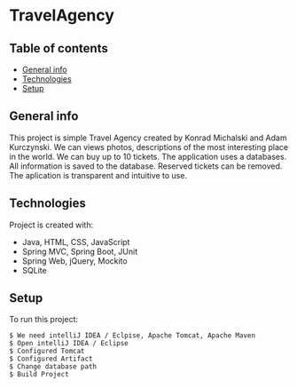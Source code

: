 # TravelAgency

## Table of contents
* [General info](#general-info)
* [Technologies](#technologies)
* [Setup](#setup)

## General info
This project is simple Travel Agency created by Konrad Michalski and Adam Kurczynski. We can views photos, descriptions of the most interesting place in the world. We can buy up to 10 tickets. The application uses a databases. All information is saved to the database. Reserved tickets can be removed. The aplication is transparent and intuitive to use.
	
## Technologies
Project is created with:
* Java, HTML, CSS, JavaScript
* Spring MVC, Spring Boot, JUnit
* Spring Web, jQuery, Mockito
* SQLite
	
## Setup
To run this project: 

```
$ We need intelliJ IDEA / Eclpise, Apache Tomcat, Apache Maven
$ Open intelliJ IDEA / Eclipse 
$ Configured Tomcat
$ Configured Artifact
$ Change database path
$ Build Project
```
